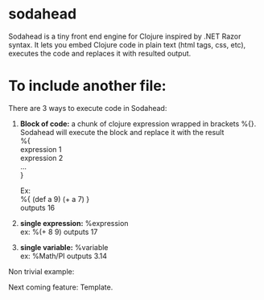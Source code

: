 # sodahead

Sodahead is a tiny front end engine for Clojure inspired by .NET Razor syntax. It lets you embed Clojure code in plain text (html tags, css, etc), executes the code and replaces it with resulted output.

<h1>To include another file:</h1>



There are 3 ways to execute code in Sodahead:

1. <b>Block of code:</b> a chunk of clojure expression wrapped in brackets %{}. Sodahead will execute the block and replace it with the result<br>
	%{ <br>
		expression 1 <br>
		expression 2 <br>
		... <br>
	} <br>

	Ex:  <br>
	%{  (def a 9)  (+ a 7)  } <br>
	outputs 16

2. <b>single expression:</b> %expression<br>
	ex: %(+ 8 9) outputs 17

3. <b>single variable:</b> %variable <br>
	ex: %Math/PI outputs 3.14<br>


Non trivial example:


Next coming feature: Template.